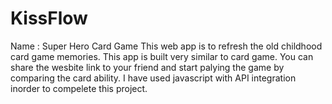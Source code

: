 # KissFlow
Name : Super Hero Card Game
This web app is to refresh the old childhood card game memories. This app is built very similar to card game. You can share the wesbite link to your friend and start palying the game by comparing the card ability.
I have used javascript with API integration inorder to compelete this project.
